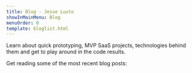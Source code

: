 ```yaml
---
title: Blog - Jesse Luoto
showInMainMenu: Blog
menuOrder: 0
template: bloglist.html
---
```


Learn about quick prototyping, MVP SaaS projects, technologies behind them and
get to play around in the code results.

Get reading some of the most recent blog posts:
